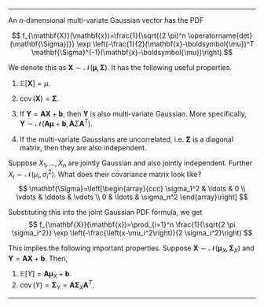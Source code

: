 ___
An $n$-dimensional multi-variate Gaussian vector has the PDF

$$
f_{\mathbf{X}}(\mathbf{x})=\frac{1}{\sqrt{(2 \pi)^n \operatorname{det}(\mathbf{\Sigma})}} \exp \left(-\frac{1}{2}(\mathbf{x}-\boldsymbol{\mu})^T \mathbf{\Sigma}^{-1}(\mathbf{x}-\boldsymbol{\mu})\right)
$$

We denote this as $\mathbf{X} \sim \mathcal{N}(\boldsymbol{\mu}, \mathbf{\Sigma})$. It has the following useful properties.

1. $\mathbb{E}[\mathbf{X}]=\mu$.

2. $\operatorname{cov}(\mathbf{X})=\mathbf{\Sigma}$.

3. If $\mathbf{Y}=\mathbf{A X}+\mathbf{b}$, then $\mathbf{Y}$ is also multi-variate Gaussian. More specifically, $\mathbf{Y} \sim \mathcal{N}\left(\mathbf{A} \boldsymbol{\mu}+\mathbf{b}, \mathbf{A} \Sigma \mathbf{A}^T\right)$.

4. If the multi-variate Gaussians are uncorrelated, i.e. $\boldsymbol{\Sigma}$ is a diagonal matrix, then they are also independent.

Suppose $X_1, \ldots, X_n$ are jointly Gaussian and also jointly independent. Further $X_i \sim \mathcal{N}\left(\mu_i, \sigma_i^2\right)$. What does their covariance matrix look like?
$$
\mathbf{\Sigma}=\left[\begin{array}{ccc}
\sigma_1^2 & \ldots & 0 \\
\vdots & \ddots & \vdots \\
0 & \ldots & \sigma_n^2
\end{array}\right]
$$

Substituting this into the joint Gaussian PDF formula, we get 
$$
f_{\mathbf{X}}(\mathbf{x})=\prod_{i=1}^n \frac{1}{\sqrt{2 \pi \sigma_i^2}} \exp \left(-\frac{\left(x-\mu_i^2\right)}{2 \sigma_i^2}\right)
$$

This implies the following important properties. Suppose $\mathbf{X} \sim \mathcal{N}\left(\boldsymbol{\mu}_X, \boldsymbol{\Sigma}_X\right)$ and $\mathbf{Y}=\mathbf{A X}+\mathbf{b}$. Then,

1. $\mathbb{E}[Y]=\mathbf{A} \boldsymbol{\mu}_X+\mathbf{b}$.
2. $\operatorname{cov}(Y)=\boldsymbol{\Sigma}_Y=\mathbf{A} \boldsymbol{\Sigma}_X \mathbf{A}^T$.

___